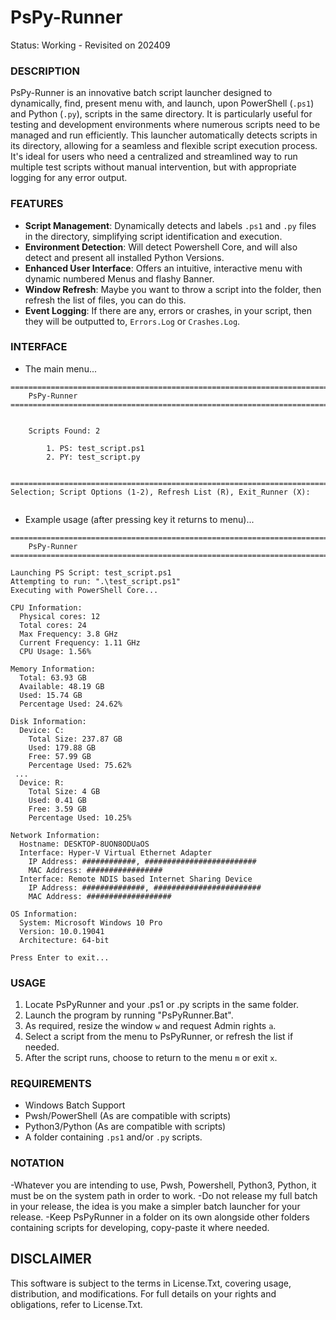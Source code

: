 # PsPy-Runner
Status: Working - Revisited on 202409 

### DESCRIPTION
PsPy-Runner is an innovative batch script launcher designed to dynamically, find, present menu with, and launch, upon PowerShell (`.ps1`) and Python (`.py`), scripts in the same directory. It is particularly useful for testing and development environments where numerous scripts need to be managed and run efficiently. This launcher automatically detects scripts in its directory, allowing for a seamless and flexible script execution process. It's ideal for users who need a centralized and streamlined way to run multiple test scripts without manual intervention, but with appropriate logging for any error output.

### FEATURES
- **Script Management**: Dynamically detects and labels `.ps1` and `.py` files in the directory, simplifying script identification and execution.
- **Environment Detection**: Will detect Powershell Core, and will also detect and present all installed Python Versions.
- **Enhanced User Interface**: Offers an intuitive, interactive menu with dynamic numbered Menus and flashy Banner.
- **Window Refresh**: Maybe you want to throw a script into the folder, then refresh the list of files, you can do this.
- **Event Logging**: If there are any, errors or crashes, in your script, then they will be outputted to, `Errors.Log` or `Crashes.Log`.   

### INTERFACE
- The main menu...
```
========================================================================================================================
    PsPy-Runner
========================================================================================================================


    Scripts Found: 2

        1. PS: test_script.ps1
        2. PY: test_script.py


========================================================================================================================
Selection; Script Options (1-2), Refresh List (R), Exit_Runner (X):


```
- Example usage (after pressing key it returns to menu)...
```
========================================================================================================================
    PsPy-Runner
========================================================================================================================

Launching PS Script: test_script.ps1
Attempting to run: ".\test_script.ps1"
Executing with PowerShell Core...

CPU Information:
  Physical cores: 12
  Total cores: 24
  Max Frequency: 3.8 GHz
  Current Frequency: 1.11 GHz
  CPU Usage: 1.56%

Memory Information:
  Total: 63.93 GB
  Available: 48.19 GB
  Used: 15.74 GB
  Percentage Used: 24.62%

Disk Information:
  Device: C:
    Total Size: 237.87 GB
    Used: 179.88 GB
    Free: 57.99 GB
    Percentage Used: 75.62%
 ...
  Device: R:
    Total Size: 4 GB
    Used: 0.41 GB
    Free: 3.59 GB
    Percentage Used: 10.25%

Network Information:
  Hostname: DESKTOP-8UON8ODUaOS
  Interface: Hyper-V Virtual Ethernet Adapter
    IP Address: ############, #########################
    MAC Address: #################
  Interface: Remote NDIS based Internet Sharing Device
    IP Address: ##############, ########################
    MAC Address: ###################

OS Information:
  System: Microsoft Windows 10 Pro
  Version: 10.0.19041
  Architecture: 64-bit

Press Enter to exit...

```

### USAGE
1. Locate PsPyRunner and your .ps1 or .py scripts in the same folder.
2. Launch the program by running "PsPyRunner.Bat".
3. As required, resize the window `w` and request Admin rights `a`.
4. Select a script from the menu to PsPyRunner, or refresh the list if needed.
5. After the script runs, choose to return to the menu `m` or exit `x`.

### REQUIREMENTS
- Windows Batch Support
- Pwsh/PowerShell (As are compatible with scripts)
- Python3/Python (As are compatible with scripts)
- A folder containing `.ps1` and/or `.py` scripts.

### NOTATION
-Whatever you are intending to use, Pwsh, Powershell, Python3, Python, it must be on the system path in order to work.
-Do not release my full batch in your release, the idea is you make a simpler batch launcher for your release.
-Keep PsPyRunner in a folder on its own alongside other folders containing scripts for developing, copy-paste it where needed.

## DISCLAIMER
This software is subject to the terms in License.Txt, covering usage, distribution, and modifications. For full details on your rights and obligations, refer to License.Txt.
